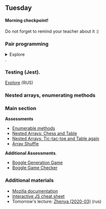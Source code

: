 ## Tuesday

#### Morning checkpoint!

Do not forget to remind your teacher about it :)

### Pair programming
<details>

<summary>
Explore
</summary>

https://habr.com/en/post/151563/  (rus)

**Instruction**.
1. Work in the same repository fork. The partner must be added to the collaborators of the repository.
2. You should change roles on a timer every 30 minutes
Use 1 computer and monitor (the second one should be switched off, otherwise you can distract yourself and start working solo).
3. Agree on lunch time. During this time you should not work alone, but wait for a partner.
4. Swap the Driver and Navigator roles.
5. *At the end of paired programming, give feedback on what is worth improving next time.*

**Benefits of pair programming:**
1. **Sharing the experience:** It often happens that, working in pair, you learn about a couple of new hotkeys or some interesting utilities to speed up your work. In any case, by observing how other students program, you are constantly learning yourself.
2. **Enlarging knowledge about the system:** Constant changing partners for pair programming entails enlarging the knowledge about different parts of the system within the team. This lets you understand how the system develops, improve its design, and helps not to duplicate logic.
3. **Collective ownership of the code:** When everyone participates in writing all parts of the system, there never can appear any case of personal ownership of a class or assembly.
4. **Mentoring:** We all have been beginners in programming. As practice has shown, the easiest infusion into a project comes from pair programming.
5. **More communication: **Communication within the team helps to build trust. Stand-ups and retrospectives can contribute some communication into our daily work, but it can't be compared with the prospects of pair programming.
6. **Coding standards:** Working in pairs, constantly passing the keyboard and swapping pairs, programmers spread the knowledge about the coding standards applied in the project. No longer you'll need to implement some automatic tools to check the code quality.
7. **Improving discipline:** Working in pairs, you tend to demonstrate your interest and skills to the partner. And in this case it's pretty hard to get destructed and switch to social media and funny pictures instead working.
8. **Flow Pairing:** One programmer may ask the other "What are we working on now?" and they both begin to immerse themselves in the task. This approach can lead to flow state pairing, which remarkably increases the productivity.
9. **Fewer interruptions:** As a pair, you have fewer interruptions from some outside factors, since two people's time is more valuable than one person's time, your work becomes twice as valuable.

**Anti-patterns in pair programming**.
1. **Watch the Master:** This happens when there is a developer in the pair who considers (or even is) a guru in his or her field. The less experienced developer's questions about the code generated by Master go unanswered. Master may constantly send his partner to Google to read. The Master doesn't hurry to give the keyboard to his partner, and when the latter gets his hands on it, the Master loses all interest in the process.
2. **Dictator:** One of the developers in the pair always takes a tough ultimatum position on all decisions that relate to current tasks. In such a situation, there can be no question of mutual assistance or learning in pairs.
3. **Go get coffee:** The pair is working at the computer. One of the developers picks up a keyboard and starts writing code. He says to his partner, "While I'm doing this, please, go and get us some coffee." This violates the basic idea of mutual involvement of the both developers into the process.
4. ** Silent partners:** Partners don't communicate with each other and don't comment on their actions and decisions as they go along. With no feedback the meaning of the pairing is lost.
5. **Separating tasks at the same table:** Developers stay in pairs, take two computers at the same table (desktop and laptop), and start working in parallel.
6. ** Uncomfortable sitting:** The most common cause of fatigue during working in pairs is an uncomfortable position of the keyboard and monitor for whoever is now the "Driver". When the keyboard is passed from one developer to the other, the new Driver does not move to the center of the desk, but bends over to the keyboard, thus making it difficult for him or her to work.
7. **Partner is busy minding his own business:** One partner is moving away from his place of work, checking his email e.t.c. while working in pairs.
8. **Own environment settings:** Every time the control is directed from one partner to the other, the environment is reconfigured: bookmarks, font, etc.
9. **Different style:** Each partner adheres to its own coding standards, which causes heated discussions and terribly formatted code.

</details>.


### Testing (Jest).

[Explore](https://github.com/Elbrus-Bootcamp/manuals/blob/master/jasmine.md) (RUS)

### Nested arrays, enumerating methods
### Main section

**Assessments**
- [Enumerable methods](https://github.com/Elbrus-Bootcamp/core-js-enumerable-methods/tree/master-eng)
- [Nested Arrays: Chess and Table](https://github.com/Elbrus-Bootcamp/core-js-nested-arrays-chess/tree/master-eng)
- [Nested Arrays: Tic-tac-toe and Table again](https://github.com/Elbrus-Bootcamp/core-js-nested-arrays-tic-tac-toe/tree/master-eng)
- [Array Shuffle](https://github.com/Elbrus-Bootcamp/shuffle-challenge/tree/master-eng)


**Additional Assessments**.
- [Boggle Generation Game](https://github.com/Elbrus-Bootcamp/extra-nested-arrays-boggle-1-board-generation/tree/master-eng)
- [Boggle Game Checker](https://github.com/Elbrus-Bootcamp/extra-nested-arrays-boggle-2-word-checker/tree/master-eng)

### Additional materials

- [Mozilla documentation](https://developer.mozilla.org/en/docs/Web/JavaScript)
- [Interactive JS cheat sheet](https://htmlcheatsheet.com/js)
- Tomorrow's lecture: [Zhenya (2020-03)](https://www.youtube.com/watch?v=CuZTWdUnwMw&list=PL8NGcSL3ZP--IPOAADXlCXObb3cbrYioH&index=2) (rus)
